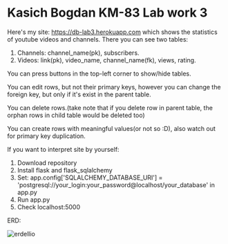 # Kasich Bogdan KM-83 Lab work 3

Here's my site: https://db-lab3.herokuapp.com which shows the statistics of youtube videos and channels.
There you can see two tables:
1. Channels: channel_name(pk), subscribers.
2. Videos: link(pk), video_name, channel_name(fk), views, rating.

You can press buttons in the top-left corner to show/hide tables.

You can edit rows, but not their primary keys, however you can change the foreign key, but only if it's exist in the parent table.

You can delete rows.(take note that if you delete row in parent table, the orphan rows in child table would be deleted too)

You can create rows with meaningful values(or not so :D), also watch out for primary key duplication.


If you want to interpret site by yourself:

1. Download repository
2. Install flask and flask_sqlalchemy
3. Set: app.config['SQLALCHEMY_DATABASE_URI'] = 'postgresql://your_login:your_password@localhost/your_database' in app.py
4. Run app.py
5. Check localhost:5000


ERD:

![erdellio](https://user-images.githubusercontent.com/44712899/117588362-80f23880-b12b-11eb-9a0c-b9a7a00bae5d.png)

